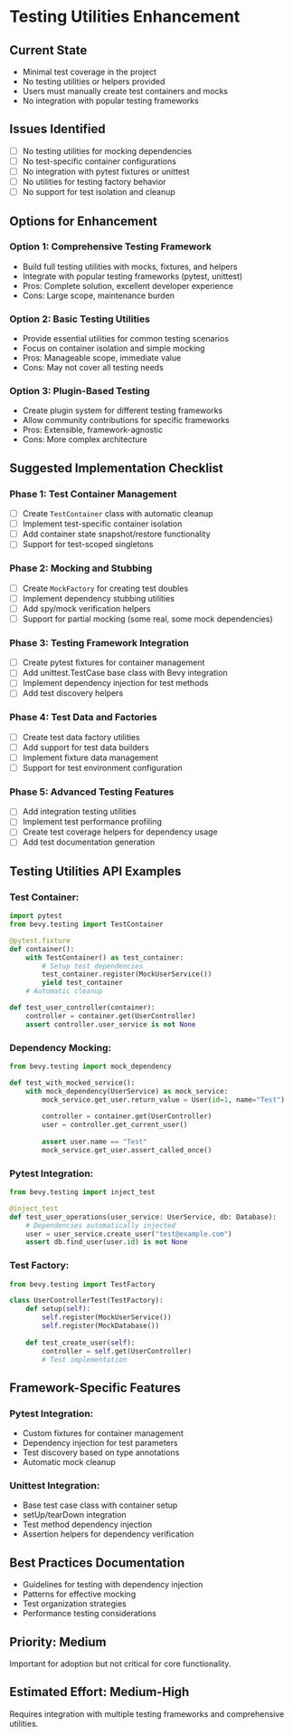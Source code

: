 # Testing Utilities Enhancement

## Current State
- Minimal test coverage in the project
- No testing utilities or helpers provided
- Users must manually create test containers and mocks
- No integration with popular testing frameworks

## Issues Identified
- [ ] No testing utilities for mocking dependencies
- [ ] No test-specific container configurations
- [ ] No integration with pytest fixtures or unittest
- [ ] No utilities for testing factory behavior
- [ ] No support for test isolation and cleanup

## Options for Enhancement

### Option 1: Comprehensive Testing Framework
- Build full testing utilities with mocks, fixtures, and helpers
- Integrate with popular testing frameworks (pytest, unittest)
- Pros: Complete solution, excellent developer experience
- Cons: Large scope, maintenance burden

### Option 2: Basic Testing Utilities
- Provide essential utilities for common testing scenarios
- Focus on container isolation and simple mocking
- Pros: Manageable scope, immediate value
- Cons: May not cover all testing needs

### Option 3: Plugin-Based Testing
- Create plugin system for different testing frameworks
- Allow community contributions for specific frameworks
- Pros: Extensible, framework-agnostic
- Cons: More complex architecture

## Suggested Implementation Checklist

### Phase 1: Test Container Management
- [ ] Create `TestContainer` class with automatic cleanup
- [ ] Implement test-specific container isolation
- [ ] Add container state snapshot/restore functionality
- [ ] Support for test-scoped singletons

### Phase 2: Mocking and Stubbing
- [ ] Create `MockFactory` for creating test doubles
- [ ] Implement dependency stubbing utilities
- [ ] Add spy/mock verification helpers
- [ ] Support for partial mocking (some real, some mock dependencies)

### Phase 3: Testing Framework Integration
- [ ] Create pytest fixtures for container management
- [ ] Add unittest.TestCase base class with Bevy integration
- [ ] Implement dependency injection for test methods
- [ ] Add test discovery helpers

### Phase 4: Test Data and Factories
- [ ] Create test data factory utilities
- [ ] Add support for test data builders
- [ ] Implement fixture data management
- [ ] Support for test environment configuration

### Phase 5: Advanced Testing Features
- [ ] Add integration testing utilities
- [ ] Implement test performance profiling
- [ ] Create test coverage helpers for dependency usage
- [ ] Add test documentation generation

## Testing Utilities API Examples

### Test Container:
```python
import pytest
from bevy.testing import TestContainer

@pytest.fixture
def container():
    with TestContainer() as test_container:
        # Setup test dependencies
        test_container.register(MockUserService())
        yield test_container
    # Automatic cleanup

def test_user_controller(container):
    controller = container.get(UserController)
    assert controller.user_service is not None
```

### Dependency Mocking:
```python
from bevy.testing import mock_dependency

def test_with_mocked_service():
    with mock_dependency(UserService) as mock_service:
        mock_service.get_user.return_value = User(id=1, name="Test")
        
        controller = container.get(UserController)
        user = controller.get_current_user()
        
        assert user.name == "Test"
        mock_service.get_user.assert_called_once()
```

### Pytest Integration:
```python
from bevy.testing import inject_test

@inject_test
def test_user_operations(user_service: UserService, db: Database):
    # Dependencies automatically injected
    user = user_service.create_user("test@example.com")
    assert db.find_user(user.id) is not None
```

### Test Factory:
```python
from bevy.testing import TestFactory

class UserControllerTest(TestFactory):
    def setup(self):
        self.register(MockUserService())
        self.register(MockDatabase())
    
    def test_create_user(self):
        controller = self.get(UserController)
        # Test implementation
```

## Framework-Specific Features

### Pytest Integration:
- Custom fixtures for container management
- Dependency injection for test parameters
- Test discovery based on type annotations
- Automatic mock cleanup

### Unittest Integration:
- Base test case class with container setup
- setUp/tearDown integration
- Test method dependency injection
- Assertion helpers for dependency verification

## Best Practices Documentation
- Guidelines for testing with dependency injection
- Patterns for effective mocking
- Test organization strategies
- Performance testing considerations

## Priority: Medium
Important for adoption but not critical for core functionality.

## Estimated Effort: Medium-High
Requires integration with multiple testing frameworks and comprehensive utilities.